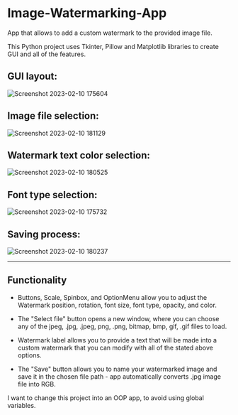 # Image-Watermarking-App
App that allows to add a custom watermark to the provided image file. 

This Python project uses Tkinter, Pillow and Matplotlib libraries to create GUI and all of the features.

GUI layout:
-----
![Screenshot 2023-02-10 175604](https://user-images.githubusercontent.com/108438343/218153810-81981fe6-6c76-42ef-9278-e2cc427edde8.png)

Image file selection:
-----
![Screenshot 2023-02-10 181129](https://user-images.githubusercontent.com/108438343/218153915-d8dfd35c-eab2-4229-8082-c0f101a1237a.png)

Watermark text color selection:
-----
![Screenshot 2023-02-10 180525](https://user-images.githubusercontent.com/108438343/218153952-aaf0a595-eaa3-4bed-86c4-9adc9de6e254.png)

Font type selection:
-----
![Screenshot 2023-02-10 175732](https://user-images.githubusercontent.com/108438343/218154003-be9013b2-1978-4d89-a282-c2ee183500f5.png)

Saving process:
-----
![Screenshot 2023-02-10 180237](https://user-images.githubusercontent.com/108438343/218154068-513d9ec6-9b82-4bf2-911d-b73141c58e36.png)

-----

Functionality
------

- Buttons, Scale, Spinbox, and OptionMenu allow you to adjust the Watermark position, rotation, font size, font type, opacity, and color.

- The "Select file" button opens a new window, where you can choose any of the jpeg, .jpg, .jpeg, png, .png, bitmap, bmp, gif, .gif files to load.

- Watermark label allows you to provide a text that will be made into a custom watermark that you can modify with all of the stated above options.

- The "Save" button allows you to name your watermarked image and save it in the chosen file path - app automatically converts .jpg image file into RGB. 


I want to change this project into an OOP app, to avoid using global variables.
